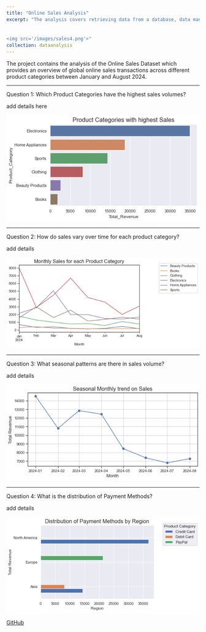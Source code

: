 ```yaml
---
title: "Online Sales Analysis"
excerpt: "The analysis covers retrieving data from a database, data manipulation, visualizations and answering the business questions.<br/>


<img src='/images/sales4.png'>"
collection: dataanalysis
---
```


The project contains the analysis of the Online Sales Dataset which provides an overview of global online sales transactions across different product categories between January and August 2024.
<br/>





---
Question 1: Which Product Categories have the highest sales volumes?

add details here



<img src='/images/sales1.png'>


---
Question 2: How do sales vary over time for each product category?

add details



<img src='/images/sales3.png'>


---
Question 3: What seasonal patterns are there in sales volume?

add details



<img src='/images/sales5.png'>

---
Question 4: What is the distribution of Payment Methods?

add details



<img src='/images/sales6.png'>






[GitHub](https://github.com)

